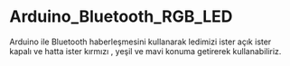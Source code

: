 # Arduino_Bluetooth_RGB_LED
Arduino ile Bluetooth haberleşmesini kullanarak ledimizi ister açık ister kapalı ve hatta ister kırmızı , yeşil ve mavi konuma getirerek kullanabiliriz.
